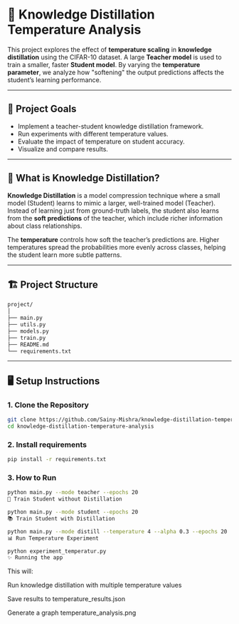 # 📘 Knowledge Distillation Temperature Analysis

This project explores the effect of **temperature scaling** in **knowledge distillation** using the CIFAR-10 dataset. A large **Teacher model** is used to train a smaller, faster **Student model**. By varying the **temperature parameter**, we analyze how "softening" the output predictions affects the student’s learning performance.

---

## 🎯 Project Goals

- Implement a teacher-student knowledge distillation framework.
- Run experiments with different temperature values.
- Evaluate the impact of temperature on student accuracy.
- Visualize and compare results.

---

## 🧠 What is Knowledge Distillation?

**Knowledge Distillation** is a model compression technique where a small model (Student) learns to mimic a larger, well-trained model (Teacher). Instead of learning just from ground-truth labels, the student also learns from the **soft predictions** of the teacher, which include richer information about class relationships.

The **temperature** controls how soft the teacher’s predictions are. Higher temperatures spread the probabilities more evenly across classes, helping the student learn more subtle patterns.

---

## 🏗️ Project Structure

```bash
project/
│
├── main.py
├── utils.py
├── models.py
├── train.py
├── README.md
└── requirements.txt
```

---

## 🖥️ Setup Instructions

### 1. Clone the Repository

```bash
git clone https://github.com/Sainy-Mishra/knowledge-distillation-temperature-analysis.git
cd knowledge-distillation-temperature-analysis

```
### 2. Install requirements

```bash
pip install -r requirements.txt
```

### 3. How to Run

```bash
python main.py --mode teacher --epochs 20
👶 Train Student without Distillation
```
```bash
python main.py --mode student --epochs 20
📚 Train Student with Distillation
```

```bash
python main.py --mode distill --temperature 4 --alpha 0.3 --epochs 20
📊 Run Temperature Experiment
```

```bash
python experiment_temperatur.py
✨ Running the app
```

This will:

Run knowledge distillation with multiple temperature values

Save results to temperature_results.json

Generate a graph temperature_analysis.png
